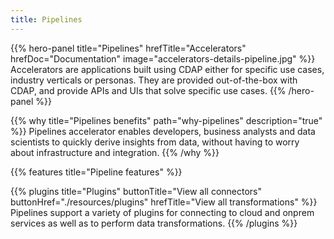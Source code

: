 ```yaml
---
title: Pipelines
---
```


{{% hero-panel title="Pipelines" 
               hrefTitle="Accelerators" 
               hrefDoc="Documentation" 
               image="accelerators-details-pipeline.jpg" %}}
Accelerators are applications built using CDAP either for specific use cases, industry verticals or personas.
They are provided out-of-the-box with CDAP, and provide APIs and UIs that solve specific use cases.
{{% /hero-panel %}}

{{% why title="Pipelines benefits" path="why-pipelines" description="true" %}}
Pipelines accelerator enables developers, business analysts and data scientists to quickly derive insights from data,
without having to worry about infrastructure and integration.
{{% /why %}}

{{% features title="Pipeline features" %}}

{{% plugins title="Plugins" 
            buttonTitle="View all connectors" 
            buttonHref="./resources/plugins" 
            hrefTitle="View all transformations" %}}
Pipelines support a variety of plugins for connecting to cloud and onprem services as well as to perform data transformations. 
{{% /plugins %}}
